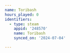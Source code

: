 ```yaml
---
name: Toribash
hours_played: 0
identifiers:
  - type: steam
    appid: '248570'
    name: Toribash
    synced_on: '2024-07-04'

---
```

